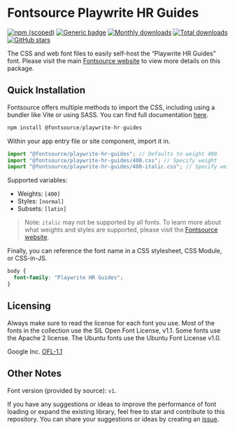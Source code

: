 # Fontsource Playwrite HR Guides

[![npm (scoped)](https://img.shields.io/npm/v/@fontsource/playwrite-hr-guides?color=brightgreen)](https://www.npmjs.com/package/@fontsource/playwrite-hr-guides) [![Generic badge](https://img.shields.io/badge/fontsource-passing-brightgreen)](https://github.com/fontsource/fontsource) [![Monthly downloads](https://badgen.net/npm/dm/@fontsource/playwrite-hr-guides)](https://github.com/fontsource/fontsource) [![Total downloads](https://badgen.net/npm/dt/@fontsource/playwrite-hr-guides)](https://github.com/fontsource/fontsource) [![GitHub stars](https://img.shields.io/github/stars/fontsource/fontsource.svg?style=social&label=Star)](https://github.com/fontsource/fontsource/stargazers)

The CSS and web font files to easily self-host the “Playwrite HR Guides” font. Please visit the main [Fontsource website](https://fontsource.org/fonts/playwrite-hr-guides) to view more details on this package.

## Quick Installation

Fontsource offers multiple methods to import the CSS, including using a bundler like Vite or using SASS. You can find full documentation [here](https://fontsource.org/docs/getting-started/introduction).

```javascript
npm install @fontsource/playwrite-hr-guides
```

Within your app entry file or site component, import it in.

```javascript
import "@fontsource/playwrite-hr-guides"; // Defaults to weight 400
import "@fontsource/playwrite-hr-guides/400.css"; // Specify weight
import "@fontsource/playwrite-hr-guides/400-italic.css"; // Specify weight and style
```

Supported variables:
- Weights: `[400]`
- Styles: `[normal]`
- Subsets: `[latin]`

> Note: `italic` may not be supported by all fonts. To learn more about what weights and styles are supported, please visit the [Fontsource website](https://fontsource.org/fonts/playwrite-hr-guides).

Finally, you can reference the font name in a CSS stylesheet, CSS Module, or CSS-in-JS.

```css
body {
  font-family: "Playwrite HR Guides";
}
```

## Licensing
Always make sure to read the license for each font you use. Most of the fonts in the collection use the SIL Open Font License, v1.1. Some fonts use the Apache 2 license. The Ubuntu fonts use the Ubuntu Font License v1.0.

Google Inc.
[OFL-1.1](http://scripts.sil.org/OFL)

## Other Notes
Font version (provided by source): `v1`.

If you have any suggestions or ideas to improve the performance of font loading or expand the existing library, feel free to star and contribute to this repository. You can share your suggestions or ideas by creating an [issue](https://github.com/fontsource/fontsource/issues).